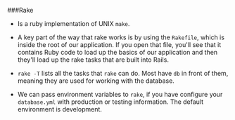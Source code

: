 ###Rake

* Is a ruby implementation of UNIX `make`.

* A key part of the way that rake works is by using the `Rakefile`, which is inside the root of our application. If you open that file, you'll see that it contains Ruby code to load up the basics of our application and then they'll load up the rake tasks that are built into Rails. 

* `rake -T` lists all the tasks that `rake` can do. Most have `db` in front of them, meaning they are used for working with the database.

* We can pass environment variables to `rake`, if you have configure your `database.yml` with production or testing information.  The default environment is development. 